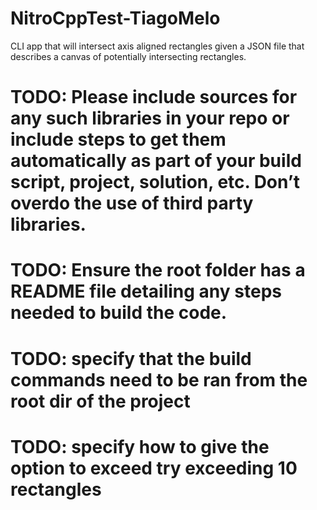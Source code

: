 # NitroCppTest-TiagoMelo
CLI app that will intersect axis aligned rectangles given a JSON file that describes a canvas of potentially intersecting rectangles.


# TODO: Please include sources for any such libraries in your repo or include steps to get them automatically as part of your build script, project, solution, etc. Don’t overdo the use of third party libraries. 


# TODO: Ensure the root folder has a README file detailing any steps needed to build the code. 

# TODO: specify that the build commands need to be ran from the root dir of the project


# TODO: specify how to give the option to exceed try exceeding 10 rectangles